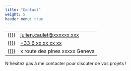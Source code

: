 ```yaml
---
title: "Contact"
weight: 5
header_menu: true
---
```


|   |  |
|-|-|
|{{<icon class="fa fa-envelope">}} | [julien.caulet@xxxxxx.xxx](mailto:julien.caulet@xxxxxxx.xxxx)|
|{{<icon class="fa fa-phone">}}    | [+33 6 xx xx xx xx](tel:+336xxxxxx)|
|{{<icon class="fa fa-home">}}     | x route des pines xxxxx Geneva |

N'hésitez pas à me contacter pour discuter de vos projets !